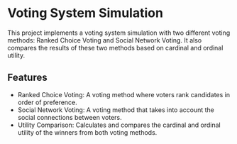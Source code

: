 # Voting System Simulation
This project implements a voting system simulation with two different voting methods: Ranked Choice Voting and Social Network Voting. It also compares the results of these two methods based on cardinal and ordinal utility.

## Features
- Ranked Choice Voting: A voting method where voters rank candidates in order of preference.
- Social Network Voting: A voting method that takes into account the social connections between voters.
- Utility Comparison: Calculates and compares the cardinal and ordinal utility of the winners from both voting methods.
